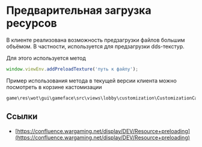 # Предварительная загрузка ресурсов

В клиенте реализована возможность предзагрузки файлов большим объёмом. В частности, используется для предзагрузки dds-текстур.

Для этого используется метод

```ts title="предзагрузка файлов"
window.viewEnv.addPreloadTexture('путь к файлу');
```

Пример использования метода в текущей версии клиента можно посмотреть в корзине кастомизации

```
game\res\wot\gui\gameface\src\views\lobby\customization\CustomizationCart\CustomizationCart.tsx
```

## Ссылки

-   [https://confluence.wargaming.net/display/DEV/Resource+preloading](https://confluence.wargaming.net/display/DEV/Resource+preloading)

